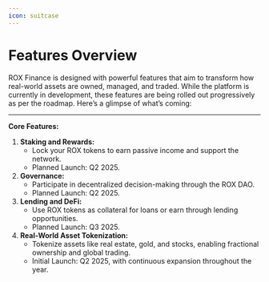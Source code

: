 ```yaml
---
icon: suitcase
---
```


# Features Overview

ROX Finance is designed with powerful features that aim to transform how real-world assets are owned, managed, and traded. While the platform is currently in development, these features are being rolled out progressively as per the roadmap. Here’s a glimpse of what’s coming:

***

**Core Features:**

1. **Staking and Rewards:**
   * Lock your ROX tokens to earn passive income and support the network.
   * Planned Launch: Q2 2025.
2. **Governance:**
   * Participate in decentralized decision-making through the ROX DAO.
   * Planned Launch: Q2 2025.
3. **Lending and DeFi:**
   * Use ROX tokens as collateral for loans or earn through lending opportunities.
   * Planned Launch: Q3 2025.
4. **Real-World Asset Tokenization:**
   * Tokenize assets like real estate, gold, and stocks, enabling fractional ownership and global trading.
   * Initial Launch: Q2 2025, with continuous expansion throughout the year.

